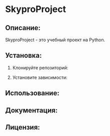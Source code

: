 # SkyproProject

## Описание:

SkyproProject - это учебный проект на Python.

## Установка:

1. Клонируйте репозиторий:

2. Установите зависимости:

## Использование:

## Документация:


## Лицензия:
